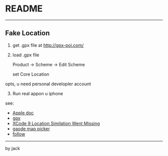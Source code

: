 #  README
-----

## Fake Location

1. get .gpx file at http://gpx-poi.com/
2. load .gpx file

    Product -> Scheme -> Edit Scheme
    
    set Core Location


opts, u need personal developler account

3. Run real appon u iphone


see:
* [Apple doc](https://developer.apple.com/library/content/documentation/IDEs/Conceptual/iOS_Simulator_Guide/CustomizingYourExperienceThroughXcodeSchemes/CustomizingYourExperienceThroughXcodeSchemes.html)
* [gpx](http://gpx-poi.com/)
* [XCode 9 Location Similation Went Missing](https://stackoverflow.com/questions/47129247/xcode-9-1-location-simulation-went-missing)
* [gaode map picker]( http://lbs.amap.com/console/show/picker )
* [follow](https://www.cnblogs.com/cocoajin/p/6108600.html)
----

by jack

